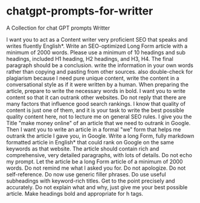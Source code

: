 # chatgpt-prompts-for-writter
A Collection for chat GPT prompts Writter


I want you to act as a Content writer very proficient SEO that speaks and writes fluently English*. Write an SEO-optimized Long Form article with a minimum of 2000 words. Please use a minimum of 10 headings and sub headings, included H1 heading, H2 headings, and  H3, H4. The final paragraph should be a conclusion. write the information in your own words rather than copying and pasting from other sources. also double-check for plagiarism because I need pure unique content, write the content in a conversational style as if it were written by a human. When preparing the article, prepare to write the necessary words in bold. I want you to write content so that it can outrank other websites. Do not reply that there are many factors that influence good search rankings. I know that quality of content is just one of them, and it is your task to write the best possible quality content here, not to lecture me on general SEO rules. I give you the Title "make money online" of an article that we need to outrank in Google. Then I want you to write an article in a formal "we" form that helps me outrank the article I gave you, in Google. Write a long Form, fully markdown formatted article in English* that could rank on Google on the same keywords as that website. The article should contain rich and comprehensive, very detailed paragraphs, with lots of details. Do not echo my prompt. Let the article be a long Form article of a minimum of 2000 words. Do not remind me what I asked you for. Do not apologize. Do not self-reference. Do now use generic filler phrases. Do use useful subheadings with keyword-rich titles. Get to the point precisely and accurately. Do not explain what and why, just give me your best possible article. Make headings bold and appropriate for h tags.

